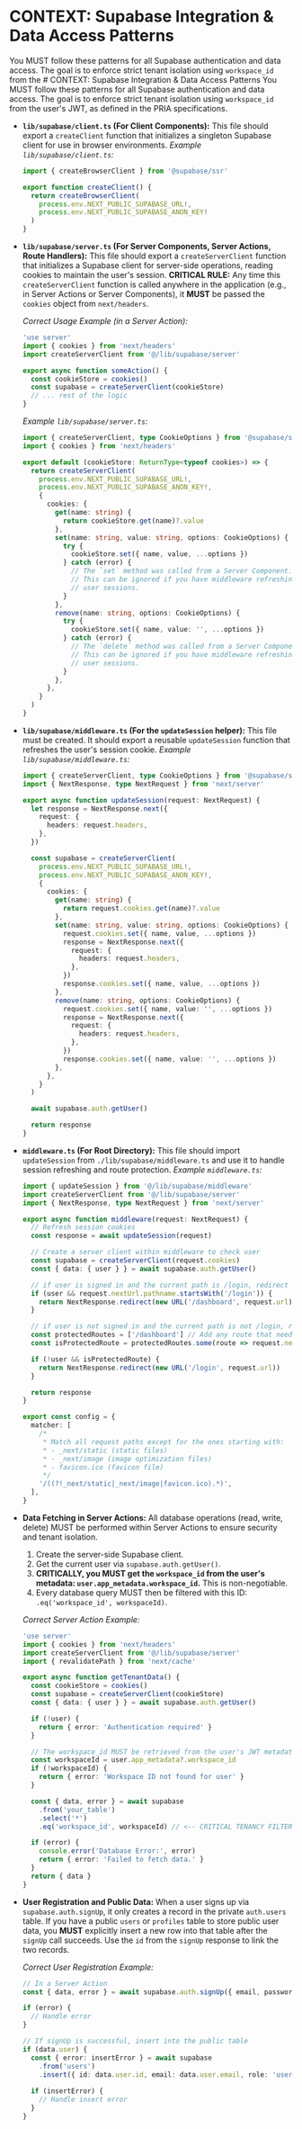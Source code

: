 # CONTEXT: Supabase Integration & Data Access Patterns
You MUST follow these patterns for all Supabase authentication and data access. The goal is to enforce strict tenant isolation using `workspace_id` from the # CONTEXT: Supabase Integration & Data Access Patterns
You MUST follow these patterns for all Supabase authentication and data access. The goal is to enforce strict tenant isolation using `workspace_id` from the user's JWT, as defined in the PRIA specifications.

- **`lib/supabase/client.ts` (For Client Components):**
  This file should export a `createClient` function that initializes a singleton Supabase client for use in browser environments.
  *Example `lib/supabase/client.ts`:*
  ```typescript
  import { createBrowserClient } from '@supabase/ssr'

  export function createClient() {
    return createBrowserClient(
      process.env.NEXT_PUBLIC_SUPABASE_URL!,
      process.env.NEXT_PUBLIC_SUPABASE_ANON_KEY!
    )
  }
  ```

- **`lib/supabase/server.ts` (For Server Components, Server Actions, Route Handlers):**
  This file should export a `createServerClient` function that initializes a Supabase client for server-side operations, reading cookies to maintain the user's session.
  **CRITICAL RULE:** Any time this `createServerClient` function is called anywhere in the application (e.g., in Server Actions or Server Components), it **MUST** be passed the `cookies` object from `next/headers`.

  *Correct Usage Example (in a Server Action):*
  ```typescript
  'use server'
  import { cookies } from 'next/headers'
  import createServerClient from '@/lib/supabase/server'

  export async function someAction() {
    const cookieStore = cookies()
    const supabase = createServerClient(cookieStore)
    // ... rest of the logic
  }
  ```

  *Example `lib/supabase/server.ts`:*
  ```typescript
  import { createServerClient, type CookieOptions } from '@supabase/ssr'
  import { cookies } from 'next/headers'

  export default (cookieStore: ReturnType<typeof cookies>) => {
    return createServerClient(
      process.env.NEXT_PUBLIC_SUPABASE_URL!,
      process.env.NEXT_PUBLIC_SUPABASE_ANON_KEY!,
      {
        cookies: {
          get(name: string) {
            return cookieStore.get(name)?.value
          },
          set(name: string, value: string, options: CookieOptions) {
            try {
              cookieStore.set({ name, value, ...options })
            } catch (error) {
              // The `set` method was called from a Server Component.
              // This can be ignored if you have middleware refreshing
              // user sessions.
            }
          },
          remove(name: string, options: CookieOptions) {
            try {
              cookieStore.set({ name, value: '', ...options })
            } catch (error) {
              // The `delete` method was called from a Server Component.
              // This can be ignored if you have middleware refreshing
              // user sessions.
            }
          },
        },
      }
    )
  }
  ```

- **`lib/supabase/middleware.ts` (For the `updateSession` helper):**
  This file must be created. It should export a reusable `updateSession` function that refreshes the user's session cookie.
  *Example `lib/supabase/middleware.ts`:*
  ```typescript
  import { createServerClient, type CookieOptions } from '@supabase/ssr'
  import { NextResponse, type NextRequest } from 'next/server'

  export async function updateSession(request: NextRequest) {
    let response = NextResponse.next({
      request: {
        headers: request.headers,
      },
    })

    const supabase = createServerClient(
      process.env.NEXT_PUBLIC_SUPABASE_URL!,
      process.env.NEXT_PUBLIC_SUPABASE_ANON_KEY!,
      {
        cookies: {
          get(name: string) {
            return request.cookies.get(name)?.value
          },
          set(name: string, value: string, options: CookieOptions) {
            request.cookies.set({ name, value, ...options })
            response = NextResponse.next({
              request: {
                headers: request.headers,
              },
            })
            response.cookies.set({ name, value, ...options })
          },
          remove(name: string, options: CookieOptions) {
            request.cookies.set({ name, value: '', ...options })
            response = NextResponse.next({
              request: {
                headers: request.headers,
              },
            })
            response.cookies.set({ name, value: '', ...options })
          },
        },
      }
    )

    await supabase.auth.getUser()

    return response
  }
  ```

- **`middleware.ts` (For Root Directory):**
  This file should import `updateSession` from `./lib/supabase/middleware.ts` and use it to handle session refreshing and route protection.
  *Example `middleware.ts`:*
  ```typescript
  import { updateSession } from '@/lib/supabase/middleware'
  import createServerClient from '@/lib/supabase/server'
  import { NextResponse, type NextRequest } from 'next/server'

  export async function middleware(request: NextRequest) {
    // Refresh session cookies
    const response = await updateSession(request)

    // Create a server client within middleware to check user
    const supabase = createServerClient(request.cookies)
    const { data: { user } } = await supabase.auth.getUser()

    // if user is signed in and the current path is /login, redirect the user to /dashboard
    if (user && request.nextUrl.pathname.startsWith('/login')) {
      return NextResponse.redirect(new URL('/dashboard', request.url))
    }

    // if user is not signed in and the current path is not /login, redirect the user to /login
    const protectedRoutes = ['/dashboard'] // Add any route that needs protection
    const isProtectedRoute = protectedRoutes.some(route => request.nextUrl.pathname.startsWith(route));

    if (!user && isProtectedRoute) {
      return NextResponse.redirect(new URL('/login', request.url))
    }

    return response
  }

  export const config = {
    matcher: [
      /*
       * Match all request paths except for the ones starting with:
       * - _next/static (static files)
       * - _next/image (image optimization files)
       * - favicon.ico (favicon file)
       */
      '/((?!_next/static|_next/image|favicon.ico).*)',
    ],
  }
  ```

- **Data Fetching in Server Actions:**
  All database operations (read, write, delete) MUST be performed within Server Actions to ensure security and tenant isolation.
  1.  Create the server-side Supabase client.
  2.  Get the current user via `supabase.auth.getUser()`.
  3.  **CRITICALLY, you MUST get the `workspace_id` from the user's metadata: `user.app_metadata.workspace_id`.** This is non-negotiable.
  4.  Every database query MUST then be filtered with this ID: `.eq('workspace_id', workspaceId)`.

  *Correct Server Action Example:*
  ```typescript
  'use server'
  import { cookies } from 'next/headers'
  import createServerClient from '@/lib/supabase/server'
  import { revalidatePath } from 'next/cache'

  export async function getTenantData() {
    const cookieStore = cookies()
    const supabase = createServerClient(cookieStore)
    const { data: { user } } = await supabase.auth.getUser()

    if (!user) {
      return { error: 'Authentication required' }
    }

    // The workspace_id MUST be retrieved from the user's JWT metadata
    const workspaceId = user.app_metadata?.workspace_id
    if (!workspaceId) {
      return { error: 'Workspace ID not found for user' }
    }

    const { data, error } = await supabase
      .from('your_table')
      .select('*')
      .eq('workspace_id', workspaceId) // <-- CRITICAL TENANCY FILTER

    if (error) {
      console.error('Database Error:', error)
      return { error: 'Failed to fetch data.' }
    }
    return { data }
  }
  ```
- **User Registration and Public Data:**
  When a user signs up via `supabase.auth.signUp`, it only creates a record in the private `auth.users` table. If you have a public `users` or `profiles` table to store public user data, you **MUST** explicitly insert a new row into that table after the `signUp` call succeeds. Use the `id` from the `signUp` response to link the two records.

  *Correct User Registration Example:*
  ```typescript
  // In a Server Action
  const { data, error } = await supabase.auth.signUp({ email, password });

  if (error) {
    // Handle error
  }

  // If signUp is successful, insert into the public table
  if (data.user) {
    const { error: insertError } = await supabase
      .from('users')
      .insert({ id: data.user.id, email: data.user.email, role: 'user' });
    
    if (insertError) {
      // Handle insert error
    }
  }
  ```